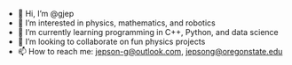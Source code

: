 - 👋 Hi, I’m @gjep
- 👀 I’m interested in physics, mathematics, and robotics
- 🌱 I’m currently learning programming in C++, Python, and data science
- 💞️ I’m looking to collaborate on fun physics projects
- 📫 How to reach me: jepson-g@outlook.com, jepsong@oregonstate.edu

<!---
gjep/gjep is a ✨ special ✨ repository because its `README.md` (this file) appears on your GitHub profile.
You can click the Preview link to take a look at your changes.
--->
